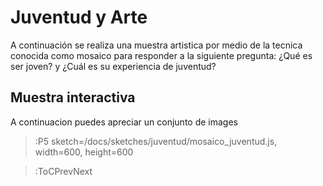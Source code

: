 # Juventud y Arte

A continuación se realiza una muestra artistica por medio de la tecnica conocida como mosaico para responder a la siguiente pregunta: ¿Qué es ser joven? y ¿Cuál es su experiencia de juventud?

## Muestra interactiva


A continuacion puedes apreciar un conjunto de images 

> :P5 sketch=/docs/sketches/juventud/mosaico_juventud.js, width=600, height=600




> :ToCPrevNext